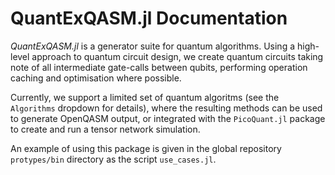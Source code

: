 # QuantExQASM.jl Documentation

*QuantExQASM.jl* is a generator suite for quantum algorithms. Using a high-level approach to quantum circuit design, we create quantum circuits taking note of all intermediate gate-calls between qubits, performing operation caching and optimisation where possible. 

Currently, we support a limited set of quantum algoritms (see the `Algorithms` dropdown for details), where the resulting methods can be used to generate OpenQASM output, or integrated with the `PicoQuant.jl` package to create and run a tensor network simulation.

An example of using this package is given in the global repository `protypes/bin` directory as the script `use_cases.jl`.